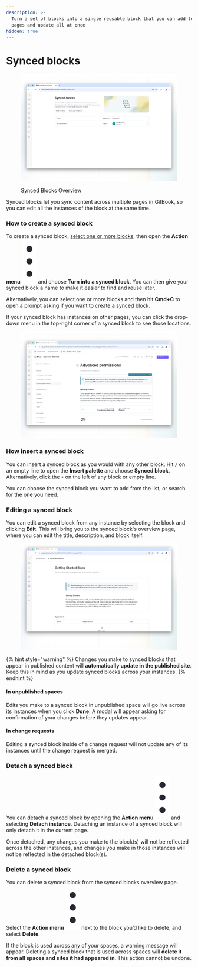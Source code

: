 ```yaml
---
description: >-
  Turn a set of blocks into a single reusable block that you can add to multiple
  pages and update all at once
hidden: true
---
```


# Synced blocks

<figure><img src="../../.gitbook/assets/editor-synced-blocks.png" alt=""><figcaption><p>Synced Blocks Overview</p></figcaption></figure>

Synced blocks let you sync content across multiple pages in GitBook, so you can edit all the instances of the block at the same time.

### **How to create a synced block**

To create a synced block, [select one or more blocks](./#selecting-blocks-and-interacting-with-selected-blocks), then open the **Action menu** <img src="../../.gitbook/assets/Actions menu.png" alt="" data-size="line"> and choose **Turn into a synced block**. You can then give your synced block a name to make it easier to find and reuse later.

Alternatively, you can select one or more blocks and then hit **Cmd+C** to open a prompt asking if you want to create a synced block.

If your synced block has instances on other pages, you can click the drop-down menu in the top-right corner of a synced block to see those locations.

<figure><img src="../../.gitbook/assets/editor-synced-blocks-insert.png" alt=""><figcaption></figcaption></figure>

### **How insert a synced block**

You can insert a synced block as you would with any other block. Hit `/` on an empty line to open the **Insert palette** and choose **Synced block**. Alternatively, click the `+` on the left of any block or empty line.&#x20;

You can choose the synced block you want to add from the list, or search for the one you need.

### **Editing a synced block**

You can edit a synced block from any instance by selecting the block and clicking **Edit**. This will bring you to the synced block's overview page, where you can edit the title, description, and block itself.

<figure><img src="../../.gitbook/assets/editor-synced-block-overview.png" alt=""><figcaption></figcaption></figure>

{% hint style="warning" %}
Changes you make to synced blocks that appear in published content will **automatically update in the published site**. Keep this in mind as you update synced blocks across your instances.
{% endhint %}

#### **In unpublished spaces**

Edits you make to a synced block in unpublished space will go live across its instances when you click **Done**. A modal will appear asking for confirmation of your changes before they updates appear.

#### **In change requests**

Editing a synced block inside of a change request will not update any of its instances until the change request is merged.&#x20;

### **Detach a synced block**

You can detach a synced block by opening the **Action menu** <img src="../../.gitbook/assets/Actions menu.png" alt="" data-size="line"> and selecting **Detach instance**. Detaching an instance of a synced block will only detach it in the current page.

Once detached, any changes you make to the block(s) will not be reflected across the other instances, and changes you make in those instances will not be reflected in the detached block(s).

### Delete a synced block

You can delete a synced block from the synced blocks overview page. Select the **Action menu** <img src="../../.gitbook/assets/Actions menu.png" alt="" data-size="line"> next to the block you’d like to delete, and select **Delete**.

If the block is used across any of your spaces, a warning message will appear. Deleting a synced block that is used across spaces will **delete it from all spaces and sites it had appeared in**. This action cannot be undone.
